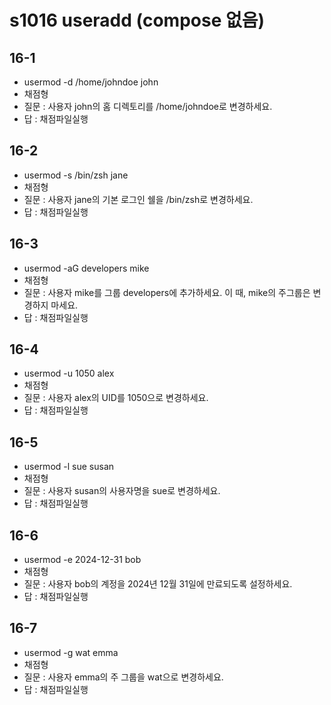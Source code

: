 # s1016 useradd (compose 없음)
## 16-1
- usermod -d /home/johndoe john
- 채점형
- 질문 : 사용자 john의 홈 디렉토리를 /home/johndoe로 변경하세요.
- 답 : 채점파일실행
## 16-2
- usermod -s /bin/zsh jane
- 채점형
- 질문 : 사용자 jane의 기본 로그인 쉘을 /bin/zsh로 변경하세요.
- 답 : 채점파일실행
## 16-3
- usermod -aG developers mike
- 채점형
- 질문 : 사용자 mike를 그룹 developers에 추가하세요. 이 때, mike의 주그룹은 변경하지 마세요.
- 답 : 채점파일실행
## 16-4
- usermod -u 1050 alex
- 채점형
- 질문 : 사용자 alex의 UID를 1050으로 변경하세요.
- 답 : 채점파일실행
## 16-5
- usermod -l sue susan
- 채점형
- 질문 : 사용자 susan의 사용자명을 sue로 변경하세요.
- 답 : 채점파일실행
## 16-6
- usermod -e 2024-12-31 bob
- 채점형
- 질문 : 사용자 bob의 계정을 2024년 12월 31일에 만료되도록 설정하세요.
- 답 : 채점파일실행
## 16-7
- usermod -g wat emma
- 채점형
- 질문 : 사용자 emma의 주 그룹을 wat으로 변경하세요.
- 답 : 채점파일실행



